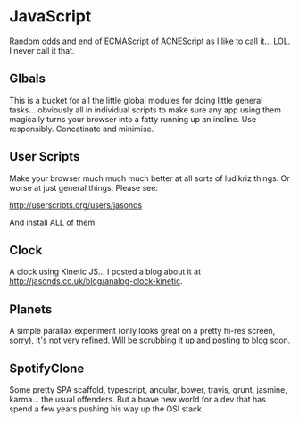 JavaScript
==========

Random odds and end of ECMAScript of ACNEScript as I like to call it... LOL. I never call it that.



Glbals
-------------

This is a bucket for all the little global modules for doing little general tasks... obviously all in individual scripts to make sure any app using them magically turns your browser into a fatty running up an incline. Use responsibly. Concatinate and minimise.


User Scripts
----------------

Make your browser much much much better at all sorts of ludikriz things. Or worse at just general things. Please see:

http://userscripts.org/users/jasonds

And install ALL of them.


Clock
----------------

A clock using Kinetic JS... I posted a blog about it at http://jasonds.co.uk/blog/analog-clock-kinetic.


Planets
----------------

A simple parallax experiment (only looks great on a pretty hi-res screen, sorry), it's not very refined. Will be scrubbing it up and posting to blog soon.


SpotifyClone
----------------

Some pretty SPA scaffold, typescript, angular, bower, travis, grunt, jasmine, karma... the usual offenders. But a brave new world for a dev that has spend a few years pushing his way up the OSI stack.
